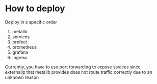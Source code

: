 # How to deploy

Deploy in a specific order
1. metallb
2. services
3. prefect
4. prometheus
5. grafana
6. ingress

Currently, you have to use port forwarding to expose sevices since externalip that metallb provides does not route traffic correctly due to an unknown reason
